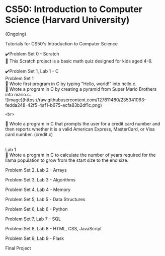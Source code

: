 # CS50: Introduction to Computer Science (Harvard University)
(Ongoing)
<p>
Tutorials for CS50's Introduction to Computer Science 
<p>
✔️Problem Set 0 - Scratch
<br>
🔹 This Scratch project is a basic math quiz designed for kids aged 4-6.
<p>
✔️Problem Set 1, Lab 1 - C
<br>
Problem Set 1
<br>
🔹  Wrote first program in C by typing "Hello, world!" into hello.c.
<br>
🔹  Wrote a program in C by creating a pyramid from Super Mario Brothers into mario.c.
<br>
![image](https://raw.githubusercontent.com/127811480/235341063-fedda248-42f5-4af1-b675-ecfa83b2df1c.png)

    <br>
🔹  Wrote a program in C that prompts the user for a credit card number and then reports whether it is a valid American Express, MasterCard, or Visa card number. (credit.c)

<br>
Lab 1
<br>
🔹 Wrote a program in C to calculate the number of years required for the llama population to grow from the start size to the end size.
<br>
    <p>
Problem Set 2, Lab 2 - Arrays
<br>
      <p>
Problem Set 3, Lab 3 - Algorithms
<br>
        <p>
Problem Set 4, Lab 4 - Memory
<br>
          <p>
Problem Set 5, Lab 5 - Data Structures
<br>
            <p>
Problem Set 6, Lab 6 - Python
<br>
              <p>
Problem Set 7, Lab 7 - SQL
<br>
                <p>
Problem Set 8, Lab 8 - HTML, CSS, JavaScript
<br>
                  <p>
Problem Set 9, Lab 9 - Flask
<br>
                    <p>
Final Project
